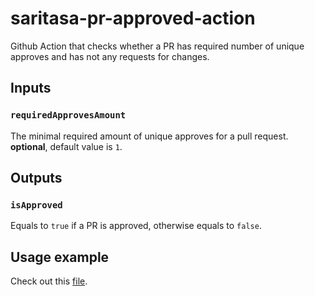 # saritasa-pr-approved-action

Github Action that checks whether a PR has required number of unique approves and has not any requests for changes.

## Inputs

### `requiredApprovesAmount`

The minimal required amount of unique approves for a pull request.
**optional**, default value is `1`.

## Outputs

### `isApproved`

Equals to `true` if a PR is approved, otherwise equals to `false`.

## Usage example

Check out this [file](.github/workflows/test.yml).
